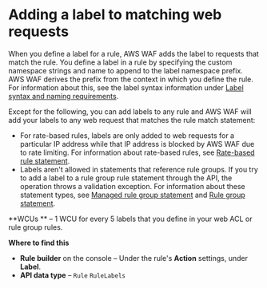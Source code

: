 # Adding a label to matching web requests<a name="waf-rule-label-add"></a>

When you define a label for a rule, AWS WAF adds the label to requests that match the rule\. You define a label in a rule by specifying the custom namespace strings and name to append to the label namespace prefix\. AWS WAF derives the prefix from the context in which you define the rule\. For information about this, see the label syntax information under [Label syntax and naming requirements](waf-rule-label-requirements.md)\. 

Except for the following, you can add labels to any rule and AWS WAF will add your labels to any web request that matches the rule match statement:
+ For rate\-based rules, labels are only added to web requests for a particular IP address while that IP address is blocked by AWS WAF due to rate limiting\. For information about rate\-based rules, see [Rate\-based rule statement](waf-rule-statement-type-rate-based.md)\. 
+ Labels aren't allowed in statements that reference rule groups\. If you try to add a label to a rule group rule statement through the API, the operation throws a validation exception\. For information about these statement types, see [Managed rule group statement](waf-rule-statement-type-managed-rule-group.md) and [Rule group statement](waf-rule-statement-type-rule-group.md)\.

**WCUs ** – 1 WCU for every 5 labels that you define in your web ACL or rule group rules\.

**Where to find this**
+ **Rule builder** on the console – Under the rule's **Action** settings, under **Label**\. 
+ **API data type** – `Rule` `RuleLabels`